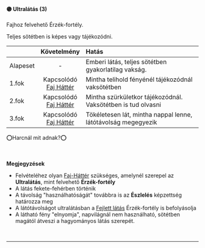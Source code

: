 #### 🟣 Ultralátás (3)

<!-- tag: erzekfortely -->

Fajhoz felvehető Érzék-fortély.

Teljes sötétben is képes vagy tájékozódni.

| |  Követelmény | Hatás  |
| :----------- | :-----------: | :----------- |
| Alapeset| - | Emberi látás, teljes sötétben gyakorlatilag vakság. |
| 1.fok | Kapcsolódó<br />[Faj Háttér](../041_faj_hatterek.md) | Mintha telihold fényénél tájékozódnál vaksötétben |
| 2.fok | Kapcsolódó<br />[Faj Háttér](../041_faj_hatterek.md) | Mintha szürkületkor tájékozódnál. Vaksötétben is tud olvasni |
| 3.fok | Kapcsolódó<br />[Faj Háttér](../041_faj_hatterek.md) | Tökéletesen lát, mintha nappal lenne, látótávolság megegyezik |

⭕Harcnál mit adnak?⭕

<br />

**Megjegyzések**

- Felvételéhez olyan [Faj-Háttér](../041_faj_hatterek.md) szükséges, amelynél szerepel az **Ultralátás**, mint felvehető **Érzék-fortély**
- A látás fekete-fehérben történik
- A távolság "használhatóságát" továbbra is az **Észlelés** képzettség határozza meg
- A látótávolságot ultralátásban a [Fejlett látás](fejlett_latas.md) Érzék-fortély is befolyásolja
- A látható fény "elnyomja", napvilágnál nem használható, sötétben magától átveszi a hagyományos látás szerepét.

<br />

---
